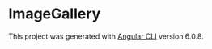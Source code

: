 # ImageGallery

This project was generated with [Angular CLI](https://github.com/angular/angular-cli) version 6.0.8.
